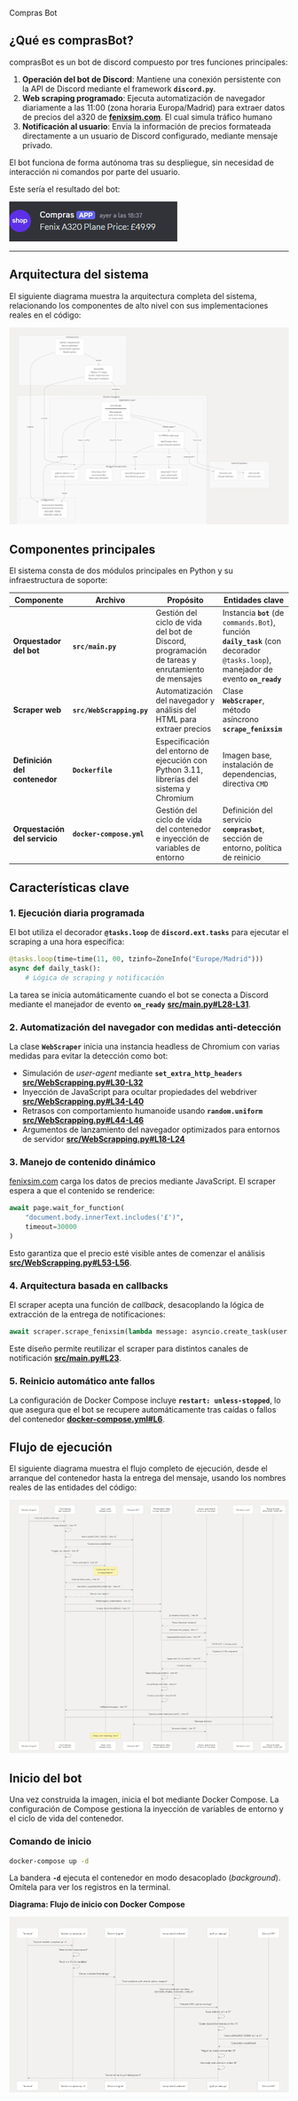 Compras Bot

## **¿Qué es comprasBot?**

comprasBot es un bot de discord  compuesto por tres funciones principales:

1. **Operación del bot de Discord**: Mantiene una conexión persistente con la API de Discord mediante el framework **`discord.py`**.
2. **Web scraping programado**: Ejecuta automatización de navegador diariamente a las 11:00 (zona horaria Europa/Madrid) para extraer datos de precios del a320 de [**fenixsim.com**](http://fenixsim.com/). El cual simula tráfico humano
3. **Notificación al usuario**: Envía la información de precios formateada directamente a un usuario de Discord configurado, mediante mensaje privado.

El bot funciona de forma autónoma tras su despliegue, sin necesidad de interacción ni comandos por parte del usuario.

Este sería el resultado del bot:

![image.png](./images/image.png)

---

## **Arquitectura del sistema**

El siguiente diagrama muestra la arquitectura completa del sistema, relacionando los componentes de alto nivel con sus implementaciones reales en el código:

![image.png](./images/image%201.png)

## **Componentes principales**

El sistema consta de dos módulos principales en Python y su infraestructura de soporte:

| **Componente** | **Archivo** | **Propósito** | **Entidades clave** |
| --- | --- | --- | --- |
| **Orquestador del bot** | **`src/main.py`** | Gestión del ciclo de vida del bot de Discord, programación de tareas y enrutamiento de mensajes | Instancia **`bot`** (de `commands.Bot`), función **`daily_task`** (con decorador `@tasks.loop`), manejador de evento **`on_ready`** |
| **Scraper web** | **`src/WebScrapping.py`** | Automatización del navegador y análisis del HTML para extraer precios | Clase **`WebScraper`**, método asíncrono **`scrape_fenixsim`** |
| **Definición del contenedor** | **`Dockerfile`** | Especificación del entorno de ejecución con Python 3.11, librerías del sistema y Chromium | Imagen base, instalación de dependencias, directiva `CMD` |
| **Orquestación del servicio** | **`docker-compose.yml`** | Gestión del ciclo de vida del contenedor e inyección de variables de entorno | Definición del servicio **`comprasbot`**, sección de entorno, política de reinicio |

## **Características clave**

### **1. Ejecución diaria programada**

El bot utiliza el decorador **`@tasks.loop`** de **`discord.ext.tasks`** para ejecutar el scraping a una hora específica:

```python
@tasks.loop(time=time(11, 00, tzinfo=ZoneInfo("Europe/Madrid")))
async def daily_task():
    # Lógica de scraping y notificación

```

La tarea se inicia automáticamente cuando el bot se conecta a Discord mediante el manejador de evento **`on_ready`** [**src/main.py#L28-L31**](https://github.com/Luisalberto2020/comprasBot/blob/aab653e9/src/main.py#L28-L31).

### **2. Automatización del navegador con medidas anti-detección**

La clase **`WebScraper`** inicia una instancia headless de Chromium con varias medidas para evitar la detección como bot:

- Simulación de *user-agent* mediante **`set_extra_http_headers`** [**src/WebScrapping.py#L30-L32**](https://github.com/Luisalberto2020/comprasBot/blob/aab653e9/src/WebScrapping.py#L30-L32)
- Inyección de JavaScript para ocultar propiedades del webdriver [**src/WebScrapping.py#L34-L40**](https://github.com/Luisalberto2020/comprasBot/blob/aab653e9/src/WebScrapping.py#L34-L40)
- Retrasos con comportamiento humanoide usando **`random.uniform`** [**src/WebScrapping.py#L44-L46**](https://github.com/Luisalberto2020/comprasBot/blob/aab653e9/src/WebScrapping.py#L44-L46)
- Argumentos de lanzamiento del navegador optimizados para entornos de servidor [**src/WebScrapping.py#L18-L24**](https://github.com/Luisalberto2020/comprasBot/blob/aab653e9/src/WebScrapping.py#L18-L24)

### **3. Manejo de contenido dinámico**

[fenixsim.com](http://fenixsim.com/) carga los datos de precios mediante JavaScript. El scraper espera a que el contenido se renderice:

```python
await page.wait_for_function(
    "document.body.innerText.includes('£')",
    timeout=30000
)

```

Esto garantiza que el precio esté visible antes de comenzar el análisis [**src/WebScrapping.py#L53-L56**](https://github.com/Luisalberto2020/comprasBot/blob/aab653e9/src/WebScrapping.py#L53-L56).

### **4. Arquitectura basada en callbacks**

El scraper acepta una función de *callback*, desacoplando la lógica de extracción de la entrega de notificaciones:

```python
await scraper.scrape_fenixsim(lambda message: asyncio.create_task(user.send(message)))

```

Este diseño permite reutilizar el scraper para distintos canales de notificación [**src/main.py#L23**](https://github.com/Luisalberto2020/comprasBot/blob/aab653e9/src/main.py#L23).

### **5. Reinicio automático ante fallos**

La configuración de Docker Compose incluye **`restart: unless-stopped`**, lo que asegura que el bot se recupere automáticamente tras caídas o fallos del contenedor [**docker-compose.yml#L6**](https://github.com/Luisalberto2020/comprasBot/blob/aab653e9/docker-compose.yml#L6).

## **Flujo de ejecución**

El siguiente diagrama muestra el flujo completo de ejecución, desde el arranque del contenedor hasta la entrega del mensaje, usando los nombres reales de las entidades del código:

![image.png](./images/image%202.png)

## **Inicio del bot**

Una vez construida la imagen, inicia el bot mediante Docker Compose. La configuración de Compose gestiona la inyección de variables de entorno y el ciclo de vida del contenedor.

### **Comando de inicio**

```bash
docker-compose up -d

```

La bandera **`-d`** ejecuta el contenedor en modo desacoplado (*background*). Omítela para ver los registros en la terminal.

**Diagrama: Flujo de inicio con Docker Compose**

![image.png](./images/image%203.png)